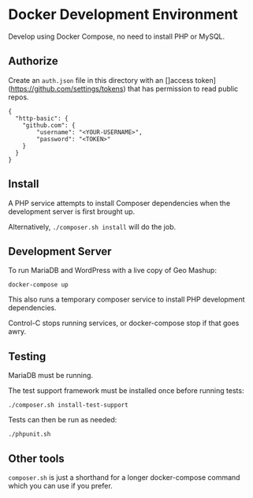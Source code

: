 # Docker Development Environment

Develop using Docker Compose, no need to install PHP or MySQL.

## Authorize

Create an `auth.json` file in this directory with an []access token](https://github.com/settings/tokens) that has
permission to read public repos.

```
{
  "http-basic": {
    "github.com": {
        "username": "<YOUR-USERNAME>",
        "password": "<TOKEN>"
    }
  }
}
```

## Install

A PHP service attempts to install Composer dependencies when the
development server is first brought up.

Alternatively, `./composer.sh install` will do the job.

## Development Server

To run MariaDB and WordPress with a live copy of Geo Mashup:

`docker-compose up`

This also runs a temporary composer service to install PHP development
dependencies.

Control-C stops running services, or docker-compose stop if that goes awry.

## Testing

MariaDB must be running.

The test support framework must be installed once before running tests:

`./composer.sh install-test-support`

Tests can then be run as needed:

`./phpunit.sh`

## Other tools

`composer.sh` is just a shorthand for a longer docker-compose command
which you can use if you prefer.
